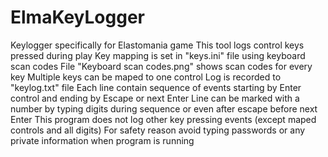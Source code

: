 # ElmaKeyLogger
Keylogger specifically for Elastomania game
This tool logs control keys pressed during play
Key mapping is set in "keys.ini" file using keyboard scan codes
File "Keyboard scan codes.png" shows scan codes for every key
Multiple keys can be maped to one control
Log is recorded to "keylog.txt" file
Each line contain sequence of events starting by Enter control and ending by Escape or next Enter
Line can be marked with a number by typing digits during sequence or even after escape before next Enter
This program does not log other key pressing events (except maped controls and all digits)
For safety reason avoid typing passwords or any private information when program is running
